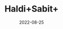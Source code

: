 ---
title: 'Haldi+Sabit+'
date: '2022-08-25' 
metatag: '' 
inventory: '0' 
draft: false 
# meta description 
shortDescripton: ''
description: 'Spices'
longdescription: ''
featured: True
# product Price
price: '80.0'
# Product Short Description
shortDescription: ''
productID: 'ED93FF92-5624-ED11-9968-005056B3A416'
type: 'products'
category: 'Spices' 
thumnailproduct: 'https://aminsaddiquidawakhana.eralive.net/images/products/ED93FF92-5624-ED11-9968-005056B3A4161.png' 
images:
  - image: 'images/products/ED93FF92-5624-ED11-9968-005056B3A4161.png'  
Variants:
---